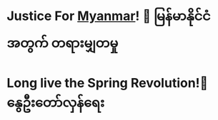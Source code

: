 # Justice For [Myanmar](https://en.wikipedia.org/wiki/2021_Myanmar_protests)! 🔴 မြန်မာနိုင်ငံအတွက် တရားမျှတမှု
# Long live the Spring Revolution!🌱နွေဦးတော်လှန်ရေး
